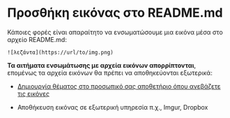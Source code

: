# Προσθήκη εικόνας στο README.md

Κάποιες φορές είναι απαραίτητο να ενσωματώσουμε μια εικόνα μέσα στο αρχείο README.md:

`![λεζάντα](https://url/to/img.png)`

**Τα αιτήματα ενσωμάτωσης με αρχεία εικόνων απορρίπτονται**, επομένως τα αρχεία εικόνων θα πρέπει να αποθηκεύονται εξωτερικά:

* [Δημιουργία θέματος στο προσωπικό σας αποθετήριο όπου ανεβάζετε τις εικόνες](https://docs.github.com/en/github/managing-your-work-on-github/file-attachments-on-issues-and-pull-requests)


* Αποθήκευση εικόνας σε εξωτερική υπηρεσία π.χ., Imgur, Dropbox
